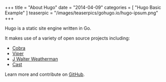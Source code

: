 +++
title = "About Hugo"
date = "2014-04-09"
categories = [
    "Hugo Basic Example"
]
teaserpic =   "/images/teaserpics/gohugo.io/hugo-ipsum.png"
+++

Hugo is a static site engine written in Go.


It makes use of a variety of open source projects including:

* [Cobra](https://github.com/spf13/cobra)
* [Viper](https://github.com/spf13/viper)
* [J Walter Weatherman](https://github.com/spf13/jWalterWeatherman)
* [Cast](https://github.com/spf13/cast)

Learn more and contribute on [GitHub](https://github.com/gohugoio).

